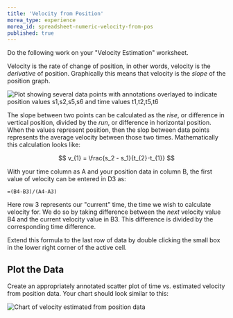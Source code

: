 ```yaml
---
title: 'Velocity from Position'
morea_type: experience
morea_id: spreadsheet-numeric-velocity-from-pos
published: true
---
```

Do the following work on your "Velocity Estimation" worksheet. <!-- {.alert .alert-info} -->

Velocity is the rate of change of position, in other words, velocity
is the *derivative* of position. Graphically this means that velocity
is the *slope* of the position graph.

![Plot showing several data points with annotations overlayed to indicate position values s1,s2,s5,s6 and time values t1,t2,t5,t6](pix/finite_difference_visual.png) 

The slope between two points can be calculated as the *rise*, or
difference in vertical position, divided by the *run*, or difference
in horizontal position. When the values represent position, then the
slop between data points represents the average velocity between those
two times. Mathematically this calculation looks like:

$$
v_{1} = \frac{s_2 - s_1}{t_{2}-t_{1}}
$$

With your time column as A and your position data in column B, the
first value of velocity can be entered in D3 as:

``` excel
=(B4-B3)/(A4-A3)
```

Here row 3 represents our "current" time, the time we wish to
calculate velocity for. We do so by taking difference between the
*next* velocity value B4 and the current velocity value in B3. This
difference is divided by the corresponding time difference.

Extend this formula to the last row of data by double clicking the
small box in the lower right corner of the active cell.

## Plot the Data

Create an appropriately annotated scatter plot of time vs. estimated
velocity from position data. Your chart should look similar to this:

![Chart of velocity estimated from position data](pix/velocity_from_pos_chart.png) <!-- {.screencap} -->
